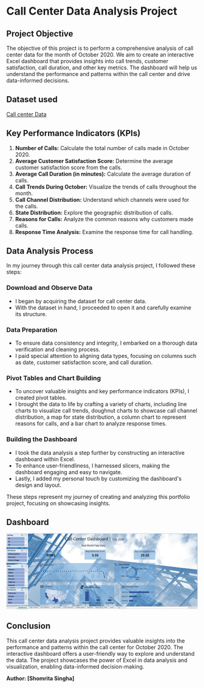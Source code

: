 # Call Center Data Analysis Project

## **Project Objective**

The objective of this project is to perform a comprehensive analysis of call center data for the month of October 2020. We aim to create an interactive Excel dashboard that provides insights into call trends, customer satisfaction, call duration, and other key metrics. The dashboard will help us understand the performance and patterns within the call center and drive data-informed decisions.

## **Dataset used**
[Call center Data](https://github.com/ShomritaSingha/Data-Analyst-Portfolio-Projects/blob/main/Excel%20Projects/Call%20centre%20data%20analysis%20.xlsx)

## **Key Performance Indicators (KPIs)**

1. **Number of Calls:** Calculate the total number of calls made in October 2020.
2. **Average Customer Satisfaction Score:** Determine the average customer satisfaction score from the calls.
3. **Average Call Duration (in minutes):** Calculate the average duration of calls.
4. **Call Trends During October:** Visualize the trends of calls throughout the month.
5. **Call Channel Distribution:** Understand which channels were used for the calls.
6. **State Distribution:** Explore the geographic distribution of calls.
7. **Reasons for Calls:** Analyze the common reasons why customers made calls.
8. **Response Time Analysis:** Examine the response time for call handling.

## Data Analysis Process

In my journey through this call center data analysis project, I followed these steps:

###  Download and Observe Data
- I began by acquiring the dataset for call center data.
- With the dataset in hand, I proceeded to open it and carefully examine its structure.

###  Data Preparation
- To ensure data consistency and integrity, I embarked on a thorough data verification and cleaning process.
- I paid special attention to aligning data types, focusing on columns such as date, customer satisfaction score, and call duration.

###  Pivot Tables and Chart Building
- To uncover valuable insights and key performance indicators (KPIs), I created pivot tables.
- I brought the data to life by crafting a variety of charts, including line charts to visualize call trends, doughnut charts to showcase call channel distribution, a map for state distribution, a column chart to represent reasons for calls, and a bar chart to analyze response times.

###  Building the Dashboard
- I took the data analysis a step further by constructing an interactive dashboard within Excel.
- To enhance user-friendliness, I harnessed slicers, making the dashboard engaging and easy to navigate.
- Lastly, I added my personal touch by customizing the dashboard's design and layout.

These steps represent my journey of creating and analyzing this portfolio project, focusing on showcasing insights.

## **Dashboard**

![Alt text of the image](https://github.com/ShomritaSingha/Data-Analyst-Portfolio-Projects/blob/main/Excel%20Projects/call%20center%20Dashboard.png)

## **Conclusion**

This call center data analysis project provides valuable insights into the performance and patterns within the call center for October 2020. The interactive dashboard offers a user-friendly way to explore and understand the data. The project showcases the power of Excel in data analysis and visualization, enabling data-informed decision-making.

**Author: [Shomrita Singha]**


